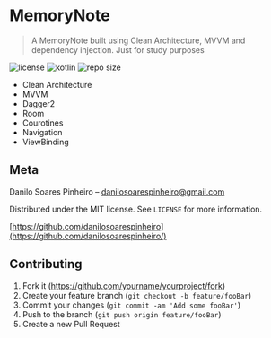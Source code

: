 # MemoryNote
> A MemoryNote built using Clean Architecture, MVVM and dependency injection. Just for study purposes

![license][license-url]
![kotlin][language-url]
![repo size][reposize-url]

* Clean Architecture
* MVVM
* Dagger2 
* Room
* Courotines
* Navigation
* ViewBinding


## Meta

Danilo Soares Pinheiro – danilosoarespinheiro@gmail.com

Distributed under the MIT license. See ``LICENSE`` for more information.

[https://github.com/danilosoarespinheiro](https://github.com/danilosoarespinheiro/)

## Contributing

1. Fork it (<https://github.com/yourname/yourproject/fork>)
2. Create your feature branch (`git checkout -b feature/fooBar`)
3. Commit your changes (`git commit -am 'Add some fooBar'`)
4. Push to the branch (`git push origin feature/fooBar`)
5. Create a new Pull Request

<!-- Markdown link & img dfn's -->
[license-url]: https://img.shields.io/github/license/danilosoarespinheiro/memory-note-clean-solid
[language-url]: https://img.shields.io/github/languages/top/danilosoarespinheiro/memory-note-clean-solid
[reposize-url]: https://img.shields.io/github/repo-size/danilosoarespinheiro/memory-note-clean-solid
